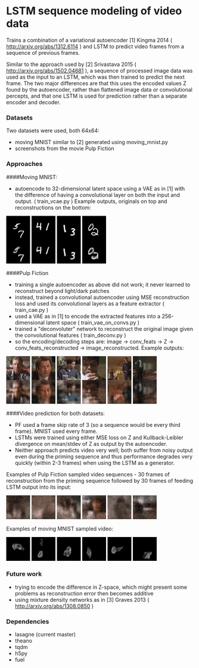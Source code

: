# LSTM sequence modeling of video data

Trains a combination of a variational autoencoder [1] Kingma 2014 ( http://arxiv.org/abs/1312.6114 ) and LSTM to predict video frames from a sequence of previous frames.

Similar to the approach used by [2] Srivastava 2015 ( http://arxiv.org/abs/1502.04681 ), a sequence of processed image data was used as the input to an LSTM, which was then trained to predict the next frame. The two major differences are that this uses the encoded values Z found by the autoencoder, rather than flattened image data or convolutional percepts, and that one LSTM is used for prediction rather than a separate encoder and decoder.

### Datasets
Two datasets were used, both 64x64:
- moving MNIST similar to [2] generated using moving_mnist.py
- screenshots from the movie Pulp Fiction

### Approaches
####Moving MNIST:
- autoencode to 32-dimensional latent space using a VAE as in [1] with the difference of having a convolutional layer on both the input and output. ( train_vcae.py ) Example outputs, originals on top and reconstructions on the bottom:

![image](picture_output/mm_ae_examples/output_2.jpg)
![image](picture_output/mm_ae_examples/output_21.jpg)
![image](picture_output/mm_ae_examples/output_22.jpg)
![image](picture_output/mm_ae_examples/output_29.jpg)

####Pulp Fiction
- training a single autoencoder as above did not work; it never learned to reconstruct beyond light/dark patches
- instead, trained a convolutional autoencoder using MSE reconstruction loss and used its convolutional layers as a feature extractor ( train_cae.py )
- used a VAE as in [1] to encode the extracted features into a 256-dimensional latent space ( train_vae_on_convs.py )
- trained a "deconvoluter" network to reconstruct the original image given the convolutional features ( train_deconv.py )
- so the encoding/decoding steps are: image -> conv_feats -> Z -> conv_feats_reconstructed -> image_reconstructed. Example outputs:

![image](picture_output/pf_ae_examples/output_301.jpg)
![image](picture_output/pf_ae_examples/output_321.jpg)
![image](picture_output/pf_ae_examples/output_323.jpg)
![image](picture_output/pf_ae_examples/output_328.jpg)
![image](picture_output/pf_ae_examples/output_339.jpg)
![image](picture_output/pf_ae_examples/output_351.jpg)

####Video prediction for both datasets:
- PF used a frame skip rate of 3 (so a sequence would be every third frame). MNIST used every frame.
- LSTMs were trained using either MSE loss on Z and Kullback-Leibler divergence on mean/stdev of Z as output by the autoencoder.
- Neither approach predicts video very well; both suffer from noisy output even during the priming sequence and thus performance degrades very quickly (within 2-3 frames) when using the LSTM as a generator.

Examples of Pulp Fiction sampled video sequences - 30 frames of reconstruction from the priming sequence followed by 30 frames of feeding LSTM output into its input:

![image](picture_output/pf_vid_examples/sample_51.gif)
![image](picture_output/pf_vid_examples/sample_102.gif)
![image](picture_output/pf_vid_examples/sample_136.gif)
![image](picture_output/pf_vid_examples/sample_170.gif)
![image](picture_output/pf_vid_examples/sample_187.gif)
![image](picture_output/pf_vid_examples/sample_459.gif)

Examples of moving MNIST sampled video:

![image](picture_output/mm_vid_examples/sample_22.gif)
![image](picture_output/mm_vid_examples/sample_66.gif)
![image](picture_output/mm_vid_examples/sample_99.gif)
![image](picture_output/mm_vid_examples/sample_110.gif)
![image](picture_output/mm_vid_examples/sample_121.gif)
![image](picture_output/mm_vid_examples/sample_275.gif)

### Future work
- trying to encode the difference in Z-space, which might present some problems as reconstruction error then becomes additive
- using mixture density networks as in [3] Graves 2013 ( http://arxiv.org/abs/1308.0850 )

### Dependencies
- lasagne (current master)
- theano
- tqdm
- h5py
- fuel
